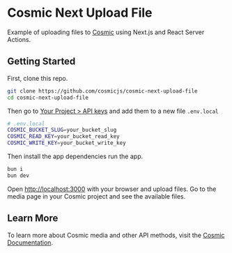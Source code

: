 # Cosmic Next Upload File

Example of uploading files to [Cosmic](https://www.cosmicjs.com/) using Next.js and React Server Actions.

## Getting Started

First, clone this repo.

```bash
git clone https://github.com/cosmicjs/cosmic-next-upload-file
cd cosmic-next-upload-file
```

Then go to [Your Project > API keys](https://app.cosmicjs.com/login) and add them to a new file `.env.local`

```bash
# .env.local
COSMIC_BUCKET_SLUG=your_bucket_slug
COSMIC_READ_KEY=your_bucket_read_key
COSMIC_WRITE_KEY=your_bucket_write_key
```

Then install the app dependencies run the app.

```bash
bun i
bun dev
```

Open [http://localhost:3000](http://localhost:3000) with your browser and upload files. Go to the media page in your Cosmic project and see the available files.

## Learn More

To learn more about Cosmic media and other API methods, visit the [Cosmic Documentation](https://www.cosmicjs.com/docs).
